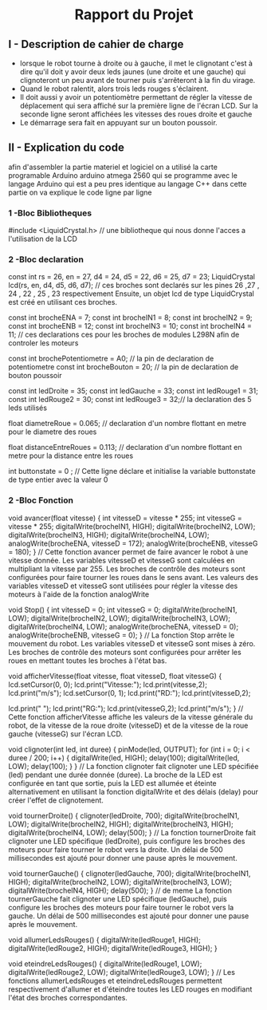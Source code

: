 <h1 align="center";">Rapport du Projet</h1>

<h2>I - Description de cahier  de charge </h2>
                    
- lorsque le robot tourne à droite ou à gauche, il met le clignotant c'est à dire qu'il doit y
avoir deux leds jaunes (une droite et une gauche) qui clignoteront un peu avant de tourner puis
s'arrêteront à la fin du virage.
- Quand le robot ralentit, alors trois leds rouges s'éclairent.
- Il doit aussi y avoir un potentiomètre permettant de régler la vitesse de déplacement qui sera
affiché sur la première ligne de l'écran LCD. Sur la seconde ligne seront affichées les vitesses
des roues droite et gauche
- Le démarrage sera fait en appuyant sur un bouton poussoir.
                 
<h2>II - Explication du code </h2> 
                    
afin d'assembler la partie materiel et logiciel on a utilisé la carte programable Arduino arduino
atmega 2560 qui se programme avec le langage Arduino qui est a peu pres identique au langage C++
dans cette partie on va explique le code ligne par ligne 
                    
<h3>1 -Bloc Bibliotheques </h3>  

#include <LiquidCrystal.h> // une bibliotheque qui nous donne l'acces a l'utilisation de la LCD
                   
<h3>2 -Bloc declaration </h3>                     

const int rs = 26, en = 27, d4 = 24, d5 = 22, d6 = 25, d7 = 23;
LiquidCrystal lcd(rs, en, d4, d5, d6, d7); // ces broches sont declarés sur les pines 26 ,27 ,
24 , 22 , 25 , 23 respectivement  Ensuite, un objet lcd de type LiquidCrystal est créé en
utilisant ces broches.

const int brocheENA = 7;
const int brocheIN1 = 8;
const int brocheIN2 = 9;
const int brocheENB = 12;
const int brocheIN3 = 10;
const int brocheIN4 = 11; // ces declarations ces pour les broches de modules L298N afin de
controler les moteurs 
                    
const int brochePotentiometre = A0; // la pin de declaration de potentiometre
const int brocheBouton = 20; // la pin de declaration de bouton poussoir

const int ledDroite = 35;
const int ledGauche = 33;
const int ledRouge1 = 31;
const int ledRouge2 = 30;
const int ledRouge3 = 32;// la declaration des 5 leds utilisés 

float diametreRoue = 0.065;       // declaration d'un nombre flottant en metre pour le diametre
des roues
                    
float distanceEntreRoues = 0.113; // declaration d'un nombre flottant en metre pour la distance
entre les roues

int buttonstate = 0 ; // Cette ligne déclare et initialise la variable buttonstate de type
entier avec la valeur 0   
                    
<h3>2 -Bloc Fonction </h3>                     
                    
void avancer(float vitesse) {
  int vitesseD = vitesse * 255;
  int vitesseG = vitesse * 255;
  digitalWrite(brocheIN1, HIGH);
  digitalWrite(brocheIN2, LOW);
  digitalWrite(brocheIN3, HIGH);
  digitalWrite(brocheIN4, LOW);
  analogWrite(brocheENA, vitesseD = 172);
  analogWrite(brocheENB, vitesseG = 180);
} // Cette fonction avancer permet de faire avancer le robot à une vitesse donnée. Les variables vitesseD et vitesseG sont calculées en multipliant la vitesse par 255. Les broches de contrôle des moteurs sont configurées pour faire tourner les roues dans le sens avant. Les valeurs des variables vitesseD et vitesseG sont utilisées pour régler la vitesse des moteurs à l'aide de la fonction analogWrite

void Stop() {
    int vitesseD = 0;
  int vitesseG = 0;
  digitalWrite(brocheIN1, LOW);
  digitalWrite(brocheIN2, LOW);
  digitalWrite(brocheIN3, LOW);
  digitalWrite(brocheIN4, LOW);
  analogWrite(brocheENA, vitesseD = 0);
  analogWrite(brocheENB, vitesseG = 0);
} // La fonction Stop arrête le mouvement du robot. Les variables vitesseD et vitesseG sont mises à zéro. Les broches de contrôle des moteurs sont configurées
pour arrêter les roues en mettant toutes les broches à l'état bas.

void afficherVitesse(float vitesse, float vitesseD, float vitesseG) {
  lcd.setCursor(0, 0);
  lcd.print("Vitesse:");
  lcd.print(vitesse,2);
  lcd.print("m/s");
  lcd.setCursor(0, 1);
  lcd.print("RD:");
  lcd.print(vitesseD,2);
 
  lcd.print(" ");
  lcd.print("RG:");
  lcd.print(vitesseG,2);
  lcd.print("m/s");
} // Cette fonction afficherVitesse affiche les valeurs de la vitesse générale du robot, de la vitesse de la roue droite (vitesseD) et de la vitesse de la roue
gauche (vitesseG) sur l'écran LCD.

void clignoter(int led, int duree) {
  pinMode(led, OUTPUT);
  for (int i = 0; i < duree / 200; i++) {
    digitalWrite(led, HIGH);
    delay(100);
    digitalWrite(led, LOW);
    delay(100);
  }
} // La fonction clignoter fait clignoter une LED spécifiée (led) pendant une durée donnée (duree). La broche de la LED est configurée en tant que sortie, puis la
LED est allumée et éteinte alternativement en utilisant la fonction digitalWrite et des délais (delay) pour créer l'effet de clignotement.

void tournerDroite() {
  clignoter(ledDroite, 700);
  digitalWrite(brocheIN1, LOW);
  digitalWrite(brocheIN2, HIGH);
  digitalWrite(brocheIN3, HIGH);
  digitalWrite(brocheIN4, LOW);
  delay(500);
} // La fonction tournerDroite fait clignoter une LED spécifique (ledDroite), puis configure les broches des moteurs pour faire tourner le robot vers la droite.
Un délai de 500 millisecondes est ajouté pour donner une pause après le mouvement.

void tournerGauche() {
  clignoter(ledGauche, 700);
  digitalWrite(brocheIN1, HIGH);
  digitalWrite(brocheIN2, LOW);
  digitalWrite(brocheIN3, LOW);
  digitalWrite(brocheIN4, HIGH);
  delay(500);
} // de meme La fonction tournerGauche fait clignoter une LED spécifique (ledGauche), puis configure les broches des moteurs pour faire tourner le robot vers la
gauche. Un délai de 500 millisecondes est ajouté pour donner une pause après le mouvement.

void allumerLedsRouges() {
  digitalWrite(ledRouge1, HIGH);
  digitalWrite(ledRouge2, HIGH);
  digitalWrite(ledRouge3, HIGH);
} 

void eteindreLedsRouges() {
  digitalWrite(ledRouge1, LOW);
  digitalWrite(ledRouge2, LOW);
  digitalWrite(ledRouge3, LOW);
} // Les fonctions allumerLedsRouges et eteindreLedsRouges permettent respectivement d'allumer et d'éteindre toutes les LED rouges en modifiant l'état des broches
correspondantes.
                 
                 
                 
                 
                 
                 
                 
                 
                 
                 
                 
                 
                 
                 
                 
                 
                 
                 
                 
                 
                 
                 
                 
                 
                 
                 
                 
                 
                 
                 
                 
                 
                 
                 
                 
                 
                 
                 
                 
                 
                 
                 
                 
                 
                 
                 
                 
                 
                 
                 
                 
                 
                 
                 
                 
                 
                 
                 
                 
